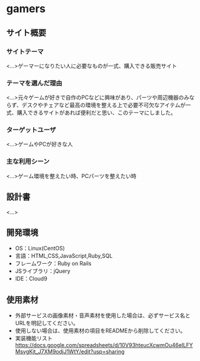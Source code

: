 # gamers

## サイト概要
### サイトテーマ
<...>ゲーマーになりたい人に必要なものが一式、購入できる販売サイト
 

### テーマを選んだ理由
<...>元々ゲームが好きで自作のPCなどに興味があり、パーツや周辺機器のみならず、デスクやチェアなど最高の環境を整える上で必要不可欠なアイテムが一式、購入できるサイトがあれば便利だと思い、このテーマにしました。

### ターゲットユーザ
<...>ゲームやPCが好きな人

### 主な利用シーン
<...>ゲーム環境を整えたい時、PCパーツを整えたい時

## 設計書
<...>

## 開発環境
- OS：Linux(CentOS)
- 言語：HTML,CSS,JavaScript,Ruby,SQL
- フレームワーク：Ruby on Rails
- JSライブラリ：jQuery
- IDE：Cloud9

## 使用素材
- 外部サービスの画像素材・音声素材を使用した場合は、必ずサービス名とURLを明記してください。
- 使用しない場合は、使用素材の項目をREADMEから削除してください。
- 実装機能リスト https://docs.google.com/spreadsheets/d/10V93hteucXcwmOu46eILFYMsvgKjt_J7XM9odjJ1WtY/edit?usp=sharing